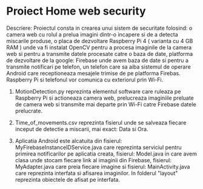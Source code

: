 # Proiect Home web security 
Descriere: Proiectul consta in crearea unui sistem de securitate folosind: o camera web cu rolul a prelua imagini dintr-o incapere si de a detecta miscarile produse, o placa de dezvoltare Raspberry Pi 4 ( varianta cu 4 GB RAM ) unde va fi instalat OpenCV pentru a procesa imaginile de la camera web si pentru a transmite datele procesate catre o baza de date, platforma de dezvoltare de la google: Firebase unde avem baza de date si pentru a transmite notificari pe telefon, un telefon care sa aiba sistemul de operare Android care receptioneaza mesajele trimise de pe platforma Firebas. Raspberry Pi si telefonul vor comunica cu exteriorul prin Wi-Fi.

1. MotionDetection.py  reprezinta elementul software care ruleaza pe Raspberry Pi si actioneaza camera web, prelucreaza imaginiile preluate de camera web si transmite mai departe prin Wi-Fi catre Firebase datele prelucrate.

2. Time_of_movements.csv  reprezinta fisierul unde se salveaza fiecare inceput de detectie a miscarii, mai exact: Data si Ora.

3. Aplicatia Android este alcatuita din fisierul: MyFirebaseInstanceIDService.java care reprezinta serviciul pentru primirea notificarilor pe aplicatia creata, fisierul: Model.java in care avem clasa unde stocam fiecare link al imaginii din Firebase, fisierul: MyAdapter.java care preia fiecare imagine si fisierul: MainActivity.java care reprezinta interfata si afisarea imaginilor.
In folderul "layout" reprezinta obiectele de afisat pe interfata.
